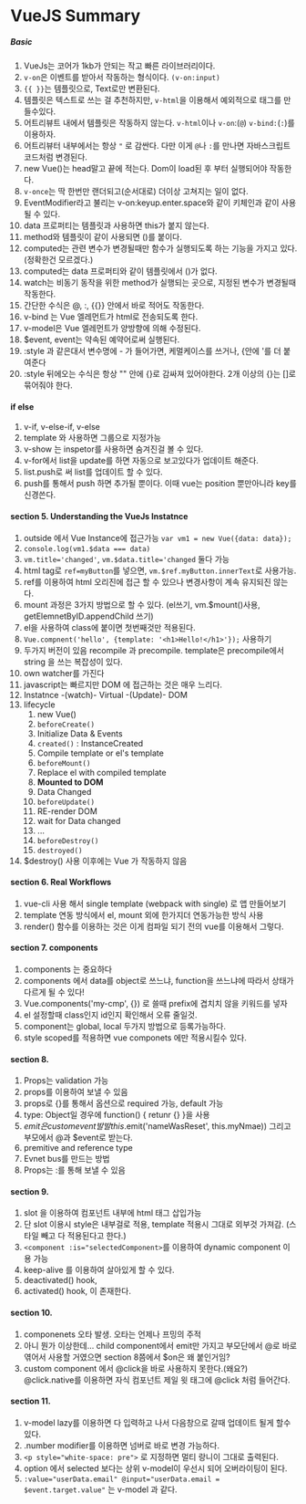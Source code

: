 # VueJS Summary

##### Basic

1. VueJs는 코어가 1kb가 안되는 작고 빠른 라이브러리이다.
1. `v-on`은 이벤트를 받아서 작동하는 형식이다. `(v-on:input)`
1. `{{ }}`는 템플릿으로, Text로만 변환된다.
1. 템플릿은 텍스트로 쓰는 걸 추천하지만, `v-html`을 이용해서 예외적으로 태그를 만들수있다.
1. 어트리뷰트 내에서 템플릿은 작동하지 않는다. `v-html`이나 `v-on`:(`@`) `v-bind:`(`:`)를 이용하자.
1. 어트리뷰터 내부에서는 항상 `"` 로 감싼다. 다만 이게 `@`나 `:`를 만나면 자바스크립트 코드처럼 변경된다.
1. new Vue()는 head말고 끝에 적는다. Dom이 load된 후 부터 실행되어야 작동한다.
1. `v-once`는 딱 한번만 랜더되고(순서대로) 더이상 고쳐지는 일이 없다.
1. EventModifier라고 불리는 v-on:keyup.enter.space와 같이 키체인과 같이 사용될 수 있다.
1. data 프로퍼티는 템플릿과 사용하면 this가 붙지 않는다.
1. method와 템플릿이 같이 사용되면 ()를 붙이다.
1. computed는 관련 변수가 변경될때만 함수가 실행되도록 하는 기능을 가지고 있다.(정확한건 모르겠다.)
1. computed는 data 프로퍼티와 같이 템플릿에서 ()가 없다.
1. watch는 비동기 동작을 위한 method가 실행되는 곳으로, 지정된 변수가 변경될때 작동한다.
1. 간단한 수식은 @, :, {{}} 안에서 바로 적어도 작동한다.
1. v-bind 는 Vue 엘레먼트가 html로 전송되도록 한다.
1. v-model은 Vue 엘레먼트가 양방향에 의해 수정된다.
1. \$event, event는 약속된 예약어로써 실행된다.
1. :style 과 같은대서 변수명에 - 가 들어가면, 케멀케이스를 쓰거나, {안에 '를 더 붙여준다
1. :style 뒤에오는 수식은 항상 "" 안에 {}로 감싸져 있어야한다. 2개 이상의 {}는 []로 묶어줘야 한다.

#### if else

1. v-if, v-else-if, v-else
1. template 와 사용하면 그룹으로 지정가능
1. v-show 는 inspetor를 사용하면 숨겨진걸 볼 수 있다.
1. v-for에서 list을 update를 하면 자동으로 보고있다가 업데이트 해준다.
1. list.push로 써 list를 업데이트 할 수 있다.
1. push를 통해서 push 하면 추가될 뿐이다. 이때 vue는 position 뿐만아니라 key를 신경쓴다.

#### section 5. Understanding the VueJs Instatnce

1. outside 에서 Vue Instance에 접근가능 `var vm1 = new Vue({data: data});`
1. `console.log(vm1.$data === data)`
1. `vm.title='changed'`, `vm.$data.title='changed` 둘다 가능
1. html tag로 `ref=myButton`를 넣으면, `vm.$ref.myButton.innerText`로 사용가능.
1. ref를 이용하여 html 오리진에 접근 할 수 있으나 변경사항이 계속 유지되진 않는다.
1. mount 과정은 3가지 방법으로 할 수 있다. (el쓰기, vm.\$mount()사용, getElemnetByID.appendChild 쓰기)
1. el을 사용하여 class에 붙이면 첫번째것만 적용된다.
1. `Vue.compnent('hello', {template: '<h1>Hello!</h1>'});` 사용하기
1. 두가지 버전이 있음 recompile 과 precompile. template은 precompile에서 string 을 쓰는 복잡성이 있다.
1. own watcher를 가진다
1. javascript는 빠르지만 DOM 에 접근하는 것은 매우 느리다.
1. Instatnce -(watch)- Virtual -(Update)- DOM
1. lifecycle
   1. new Vue()
   1. `beforeCreate()`
   1. Initialize Data & Events
   1. `created()` : InstanceCreated
   1. Compile template or el's template
   1. `beforeMount()`
   1. Replace el with compiled template
   1. **Mounted to DOM**
   1. Data Changed
   1. `beforeUpdate()`
   1. RE-render DOM
   1. wait for Data changed
   1. ...
   1. `beforeDestroy()`
   1. `destroyed()`
1. \$destroy() 사용 이후에는 Vue 가 작동하지 않음

#### section 6. Real Workflows

1. vue-cli 사용 해서 single template (webpack with single) 로 앱 만들어보기
1. template 연동 방식에서 el, mount 외에 한가지더 연동가능한 방식 사용
1. render() 함수를 이용하는 것은 이게 컴파일 되기 전의 vue를 이용해서 그렇다.

#### section 7. components

1. components 는 중요하다
1. components 에서 data를 object로 쓰느냐, function을 쓰느냐에 따라서 상태가 다르게 될 수 있다!
1. Vue.components('my-cmp', {}) 로 쓸때 prefix에 겹치치 않을 키워드를 넣자
1. el 설정할때 class인지 id인지 확인해서 오류 줄일것.
1. component는 global, local 두가지 방법으로 등록가능하다.
1. style scoped를 적용하면 vue componets 에만 적용시킬수 있다.

#### section 8.

1. Props는 validation 가능
1. props를 이용하여 보낼 수 있음
1. props로 {}를 통해서 옵션으로 required 가능, default 가능
1. type: Object일 경우에 function() { retunr {} }을 사용
1. $emit 은 custom event 발발 this.$emit('nameWasReset', this.myNmae)) 그리고 부모에서 @과 \$event로 받는다.
1. premitive and reference type
1. Evnet bus를 만드는 방법
1. Props는 :를 통해 보낼 수 있음

#### section 9.

1. slot 을 이용하여 컴포넌트 내부에 html 태그 삽입가능
1. 단 slot 이용시 style은 내부걸로 적용, template 적용시 그대로 외부것 가져감. (스타일 빼고 다 적용된다고 한다.)
1. `<component :is="selectedComponent>`를 이용하여 dynamic component 이용 가능
1. keep-alive 를 이용하여 살아있게 할 수 있다.
1. deactivated() hook,
1. activated() hook, 이 존재한다.

#### section 10.

1. componenets 오타 발생. 오타는 언제나 프밍의 주적
1. 아니 뭔가 이상한데... child component에서 emit만 가지고 부모단에서 @로 바로 엮어서 사용할 거였으면 section 8쯤에서 \$on은 왜 붙인거임?
1. custom component 에서 @click을 바로 사용하지 못한다.(왜요?)
   @click.native를 이용하면 자식 컴포넌트 제일 윗 태그에 @click 처럼 들어간다.

#### section 11.

1. v-model lazy를 이용하면 다 입력하고 나서 다음창으로 갈때 업데이트 될게 할수 있다.
1. .number modifier를 이용하면 넘버로 바로 변경 가능하다.
1. `<p style="white-space: pre">` 로 지정하면 멀티 랑니이 그대로 출력된다.
1. option 에서 selected 보다는 상위 v-model이 우선시 되어 오버라이팅이 된다.
1. `:value="userData.email" @input="userData.email = $event.target.value"` 는 v-model 과 같다.
